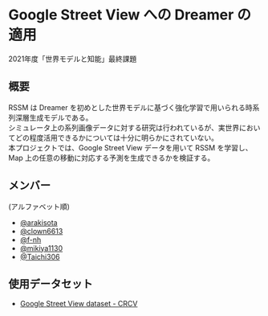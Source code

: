 # Google Street View への Dreamer の適用

2021年度「世界モデルと知能」最終課題

## 概要

RSSM は Dreamer を初めとした世界モデルに基づく強化学習で用いられる時系列深層生成モデルである。  
シミュレータ上の系列画像データに対する研究は行われているが、実世界においてどの程度活用できるかについては十分に明らかにされていない。  
本プロジェクトでは、Google Street View データを用いて RSSM を学習し、Map 上の任意の移動に対応する予測を生成できるかを検証する。  

## メンバー

(アルファベット順)

- [@arakisota](https://github.com/arakisota)
- [@clown6613](https://github.com/clown6613)
- [@f-nh](https://github.com/f-nh)
- [@mikiya1130](https://github.com/mikiya1130)
- [@Taichi306](https://github.com/Taichi306)

## 使用データセット

- [Google Street View dataset - CRCV](https://www.crcv.ucf.edu/data/GMCP_Geolocalization/)
